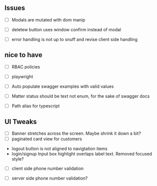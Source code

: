 
## Issues
- [ ] Modals are mutated with dom manip
- [ ] deletew button uses window confirm instead of modal
- [ ] error handling is not up to snuff and revise client side handling



## nice to have
- [ ] RBAC policies
- [ ] playwright 
- [ ] Auto populate swagger examples with valid values
- [ ] Matter status should be text not enum, for the sake of swagger docs
- [ ] Path alias for typescript


## UI Tweaks
- [ ] Banner stretches across the screen. Maybe shrink it down a bit?
- [ ] paginated card view for customers
- logout button is not aligned to navigtation items
- login/signup Input box highlight overlaps label text. Removed focused style?
- [ ] client side phone number validation
- [ ] server side phone number validation?

